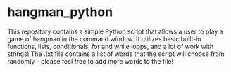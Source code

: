 # hangman_python
This repository contains a simple Python script that allows a user to play a game of hangman in the command window. It utilizes basic built-in functions, lists, conditionals, for and while loops, and a lot of work with strings!
The .txt file contains a list of words that the script will choose from randomly - please feel free to add more words to the file!
